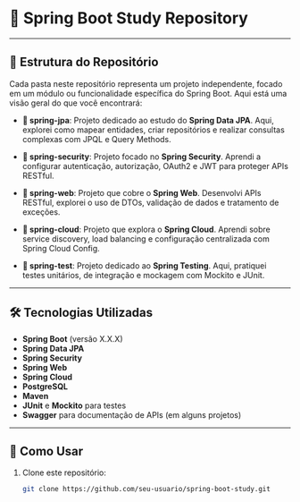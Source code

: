 # 🚀 Spring Boot Study Repository



---

## 📂 Estrutura do Repositório

Cada pasta neste repositório representa um projeto independente, focado em um módulo ou funcionalidade específica do Spring Boot. Aqui está uma visão geral do que você encontrará:

- **📁 spring-jpa**: Projeto dedicado ao estudo do **Spring Data JPA**. Aqui, explorei como mapear entidades, criar repositórios e realizar consultas complexas com JPQL e Query Methods.
  
- **📁 spring-security**: Projeto focado no **Spring Security**. Aprendi a configurar autenticação, autorização, OAuth2 e JWT para proteger APIs RESTful.

- **📁 spring-web**: Projeto que cobre o **Spring Web**. Desenvolvi APIs RESTful, explorei o uso de DTOs, validação de dados e tratamento de exceções.

- **📁 spring-cloud**: Projeto que explora o **Spring Cloud**. Aprendi sobre service discovery, load balancing e configuração centralizada com Spring Cloud Config.

- **📁 spring-test**: Projeto dedicado ao **Spring Testing**. Aqui, pratiquei testes unitários, de integração e mockagem com Mockito e JUnit.

---

## 🛠️ Tecnologias Utilizadas

- **Spring Boot** (versão X.X.X)
- **Spring Data JPA**
- **Spring Security**
- **Spring Web**
- **Spring Cloud**
- **PostgreSQL**
- **Maven**
- **JUnit** e **Mockito** para testes
- **Swagger** para documentação de APIs (em alguns projetos)

---

## 🚀 Como Usar

1. Clone este repositório:
   ```bash
   git clone https://github.com/seu-usuario/spring-boot-study.git
